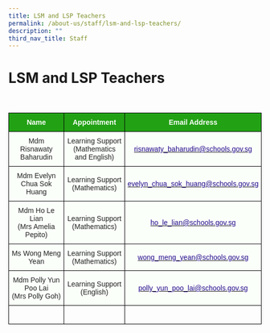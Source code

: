 ```yaml
---
title: LSM and LSP Teachers
permalink: /about-us/staff/lsm-and-lsp-teachers/
description: ""
third_nav_title: Staff
---
```

LSM and LSP Teachers
====================

<br>

<style type="text/css">
.tg  {border-collapse:collapse;border-spacing:0;}
.tg td{border-color:black;border-style:solid;border-width:1px;font-family:Arial, sans-serif;font-size:14px;
  overflow:hidden;padding:10px 5px;word-break:normal;}
.tg th{border-color:black;border-style:solid;border-width:1px;font-family:Arial, sans-serif;font-size:14px;
  font-weight:normal;overflow:hidden;padding:10px 5px;word-break:normal;}
.tg .tg-1h0n{background-color:#22A114;color:#FBFFFA;font-weight:bold;text-align:center;vertical-align:top}
.tg .tg-fskk{background-color:#FBFFFA;color:#21088A;font-weight:bold;text-align:center;text-decoration:underline;vertical-align:top}
.tg .tg-lb3e{background-color:#FBFFFA;color:#21088A;font-weight:bold;text-align:center;vertical-align:top}
.tg .tg-s6uv{background-color:#FBFFFA;color:#222;text-align:center;vertical-align:middle}
</style>
<table class="tg">
<thead>
  <tr>
    <th class="tg-1h0n">Name</th>
    <th class="tg-1h0n">Appointment</th>
    <th class="tg-1h0n">Email Address</th>
  </tr>
</thead>
<tbody>
  <tr>
    <td class="tg-s6uv"><span style="color:#222;background-color:#FBFFFA">Mdm Risnawaty Baharudin</span></td>
    <td class="tg-s6uv"><span style="color:#222;background-color:#FBFFFA"> Learning Support<br>
(Mathematics and English)</span></td>
    <td class="tg-lb3e" style="text-align: center; vertical-align: middle;"><a href="mailto:risnawaty_baharudin@schools.gov.sg"><span style="font-weight:500;text-decoration:none;color:#21088A">risnawaty_baharudin@schools.gov.sg</span></a></td>
  </tr>
  <tr>
    <td class="tg-s6uv"><span style="color:#222;background-color:#FBFFFA">Mdm Evelyn Chua Sok Huang</span></td>
    <td class="tg-s6uv"><span style="color:#222;background-color:#FBFFFA">Learning Support<br>
(Mathematics)</span><br></td>
    <td class="tg-lb3e" style="text-align: center; vertical-align: middle;"><a href="mailto:evelyn_chua_sok_huang@schools.gov.sg"><span style="font-weight:500;text-decoration:none;color:#21088A">evelyn_chua_sok_huang@schools.gov.sg</span></a></td>
  </tr>
  <tr>
    <td class="tg-s6uv"><span style="color:#222;background-color:#FBFFFA">Mdm Ho Le Lian<br>
(Mrs Amelia Pepito)</span></td>
    <td class="tg-s6uv"><span style="color:#222;background-color:#FBFFFA">Learning Support<br>
(Mathematics)</span><br></td>
    <td class="tg-lb3e" style="text-align: center; vertical-align: middle;"><a href="mailto:ho_le_lian@schools.gov.sg"><span style="font-weight:500;text-decoration:none;color:#21088A">ho_le_lian@schools.gov.sg</span></a></td>
  </tr>
		  <tr>
    <td class="tg-s6uv"><span style="color:#222;background-color:#FBFFFA">Ms Wong Meng Yean</span></td>
    <td class="tg-s6uv"><span style="color:#222;background-color:#FBFFFA">Learning Support<br>
(Mathematics)</span><br></td>
    <td class="tg-lb3e" style="text-align: center; vertical-align: middle;"><a href="mailto:wong_meng_yean@schools.gov.sg)"><span style="font-weight:500;text-decoration:none;color:#21088A">wong_meng_yean@schools.gov.sg</span></a></td>
  </tr>
  <tr>
    <td class="tg-s6uv"><span style="color:#222;background-color:#FBFFFA">Mdm Polly Yun Poo Lai<br>
(Mrs Polly Goh)</span><br></td>
    <td class="tg-s6uv"><span style="color:#222;background-color:#FBFFFA">Learning Support<br>
(English)</span><br></td>
    <td class="tg-lb3e" style="text-align: center; vertical-align: middle;"><a href="mailto:polly_yun_poo_lai@schools.gov.sg"><span style="font-weight:500;text-decoration:none;color:#21088A">polly_yun_poo_lai@schools.gov.sg</span></a><br></td>
	</tr>
	<tr>
    <td class="tg-rxka"><span style="color:#222;background-color:#FBFFFA"></span></td>
    <td class="tg-rxka"><span style="color:#222;background-color:#FBFFFA"></span><br></td>
    <td class="tg-agmf"><br></td>
  </tr>
</tbody>
</table>